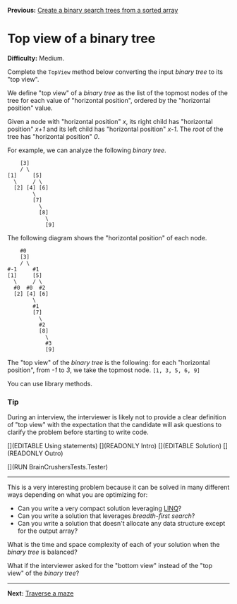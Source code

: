 ﻿**Previous:** [Create a binary search trees from a sorted array](binTrees-bstFromSortedArray)

# Top view of a binary tree

**Difficulty:** Medium.

Complete the `TopView` method below converting the input *binary tree* to its "top view".

We define "top view" of a *binary tree* as the list of the topmost nodes of the tree for each value of "horizontal position", ordered by the "horizontal position" value.

Given a node with "horizontal position" *x*, its right child has "horizontal position" *x+1* and its left child has "horizontal position" *x-1*. The *root* of the tree has "horizontal position" *0*.

For example, we can analyze the following *binary tree*.

```
    [3]
    / \
[1]     [5]
  \     / \
  [2] [4] [6]
        \
        [7]
          \
          [8]
            \
            [9]
```
The following diagram shows the "horizontal position" of each node.
```
    #0
    [3]
    / \
#-1     #1
[1]     [5]
  \     / \
  #0  #0  #2
  [2] [4] [6]
        \
        #1
        [7]
          \
          #2
          [8]
            \
            #3
            [9]
```
The "top view" of the *binary tree* is the following: for each "horizontal position", from *-1* to *3*, we take the topmost node.
`[1, 3, 5, 6, 9]`

You can use library methods.

### Tip

During an interview, the interviewer is likely not to provide a clear definition of "top view" with the expectation that the candidate will ask questions to clarify the problem before starting to write code.

[](EDITABLE Using statements)
[](READONLY Intro)
[](EDITABLE Solution)
[](READONLY Outro)

[](RUN BrainCrushersTests.Tester)

---

This is a very interesting problem because it can be solved in many different ways depending on what you are optimizing for:
- Can you write a very compact solution leveraging [LINQ](https://docs.microsoft.com/en-us/dotnet/csharp/programming-guide/concepts/linq/linq-to-objects)?
- Can you write a solution that leverages *breadth-first search*?
- Can you write a solution that doesn't allocate any data structure except for the output array?

What is the time and space complexity of each of your solution when the *binary tree* is balanced?

What if the interviewer asked for the "bottom view" instead of the "top view" of the *binary tree*?

---

**Next:** [Traverse a maze](misc-maze)